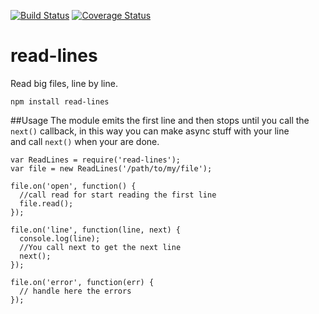 [![Build Status](https://travis-ci.org/alfonsodev/read-lines.png?branch=master)](https://travis-ci.org/alfonsodev/read-lines) [![Coverage Status](https://coveralls.io/repos/alfonsodev/read-lines/badge.png)](https://coveralls.io/r/alfonsodev/read-lines)

read-lines
============
Read big files, line by line.

    npm install read-lines

##Usage
The module emits the first line and then stops until you call the  
```next()``` callback, in this way you can make async stuff with your line  
and call ```next()``` when your are done.  

    var ReadLines = require('read-lines');
    var file = new ReadLines('/path/to/my/file');

    file.on('open', function() {
      //call read for start reading the first line
      file.read(); 
    });
    
    file.on('line', function(line, next) {
      console.log(line);
      //You call next to get the next line
      next();
    });

    file.on('error', function(err) {
      // handle here the errors
    });


